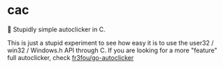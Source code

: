 # cac

🐁 Stupidly simple autoclicker in C.

This is just a stupid experiment to see how easy it is to use the user32 / win32 / Windows.h API through C. If you are looking for a more "feature" full autoclicker, check [fr3fou/go-autoclicker](https://github.com/fr3fou/go-autoclicker)
